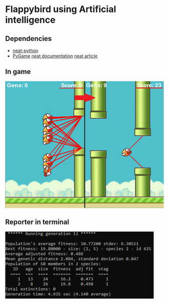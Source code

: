 # Flappybird using Artificial intelligence
## Dependencies
* [neat-python](https://neat-python.readthedocs.io/en/latest/)
* [PyGame](https://www.pygame.org/news)
[neat documentation](https://neat-python.readthedocs.io/en/latest/neat_overview.html)
[neat article](http://nn.cs.utexas.edu/downloads/papers/stanley.cec02.pdf)

## In game
![](output/flappybird_resultimg.png)
## Reporter in terminal
![](output/flappybird_cmd.png)

